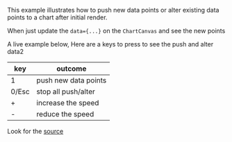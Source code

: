 This example illustrates how to push new data points or alter existing data points to a chart after initial render.

When just update the `data={...}` on the `ChartCanvas` and see the new points

A live example below, Here are a keys to press to see the push and alter data2

| key   | outcome              |
| ----- | -------------------- |
| 1     | push new data points |
| 0/Esc | stop all push/alter  |
| +     | increase the speed   |
| -     | reduce the speed     |

Look for the
[source](https://github.com/kossidts/react-stockcharts/blob/master/docs/lib/charts/CandleStickChartWithUpdatingData.js)

<!-- , [codesandbox](https://codesandbox.io/s/github/rrag/react-stockcharts-examples2/tree/master/examples/CandleStickChartWithUpdatingData) -->
